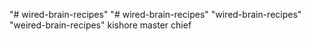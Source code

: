 "# wired-brain-recipes" 
"# wired-brain-recipes" 
"wired-brain-recipes" 
"weired-brain-recipes"
kishore master chief 
